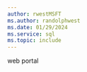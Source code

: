 ```yaml
---
author: rwestMSFT
ms.author: randolphwest
ms.date: 01/29/2024
ms.service: sql
ms.topic: include
---
```

 web portal 
